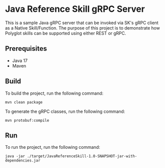 # Java Reference Skill gRPC Server
This is a sample Java gRPC server that can be invoked via SK's gRPC client as a Native Skill/Function. The purpose of this project is to demonstrate how Polyglot skills can be supported using either REST or gRPC.

## Prerequisites
* Java 17
* Maven

## Build
To build the project, run the following command:
```
mvn clean package
```
To generate the gRPC classes, run the following command:
```
mvn protobuf:compile
```

## Run
To run the project, run the following command:
```
java -jar ./target/JavaReferenceSkill-1.0-SNAPSHOT-jar-with-dependencies.jar
```

